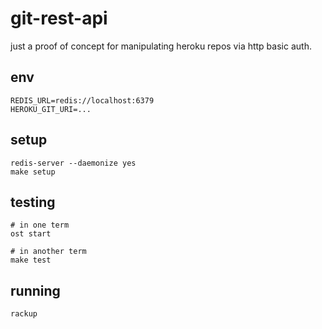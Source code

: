 # git-rest-api

just a proof of concept for manipulating heroku repos
via http basic auth.

## env

    REDIS_URL=redis://localhost:6379
    HEROKU_GIT_URI=...

## setup

    redis-server --daemonize yes
    make setup

## testing

    # in one term
    ost start

    # in another term
    make test

## running

    rackup
